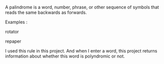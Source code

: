 A palindrome is a word, number, phrase, or other sequence of symbols that reads the same backwards as forwards.

Examples :

rotator

repaper


I used this rule in this project. And when I enter a word, this project returns information about whether this word is polyndromic or not.
